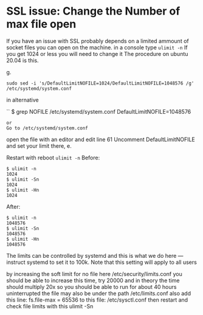 # SSL issue: Change the Number of max file open 
If you have an issue with SSL probably depends on a limited ammount of socket files you can open on the machine.
in a console type 
```ulimit -n```
If you get 1024 or less you will need to change it
The procedure on ubuntu 20.04 is this.

g.
```
sudo sed -i 's/DefaultLimitNOFILE=1024/DefaultLimitNOFILE=1048576 /g' /etc/systemd/system.conf
```
in alternative

``
$ grep NOFILE /etc/systemd/system.conf DefaultLimitNOFILE=1048576
```
or
Go to /etc/systemd/system.conf
```

open the file with an editor and edit line 61
Uncomment DefaultLimitNOFILE and set your limit there, e.

Restart with reboot
```ulimit -n```
Before:
```
$ ulimit -n
1024
$ ulimit -Sn
1024
$ ulimit -Hn
1024
```
After:
```
$ ulimit -n
1048576
$ ulimit -Sn
1048576
$ ulimit -Hn
1048576
```
The limits can be controlled by systemd and this is what we do here — instruct systemd to set it to 100k. 
Note that this setting will apply to all users


by increasing the soft limit for no file here
/etc/security/limits.conf
you should be able to increase this time, try 20000 and in theory the time should multiply 20x
so you should be able to run for about 40 hours uninterrupted
the file may also be under the path /etc/limits.conf
also add this line: fs.file-max = 65536
to this file: /etc/sysctl.conf
then restart and check file limits with this ulimit -Sn
